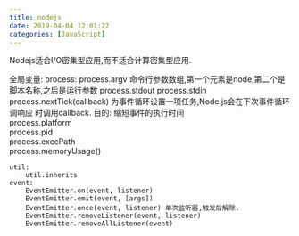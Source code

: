 ```yaml
---
title: nodejs
date: 2019-04-04 12:01:22
categories: [JavaScript]
---
```



Nodejs适合I/O密集型应用,而不适合计算密集型应用.

全局变量:
    process:
        process.argv 命令行参数数组,第一个元素是node,第二个是脚本名称,之后是运行参数
        process.stdout
        process.stdin
        process.nextTick(callback) 为事件循环设置一项任务,Node.js会在下次事件循环调响应
                                                      时调用callback.
                    目的: 缩短事件的执行时间                                           
        process.platform    
        process.pid    
        process.execPath    
        process.memoryUsage()    

    util:
        util.inherits 
    event:
        EventEmitter.on(event, listener)
        EventEmitter.emit(event, [args])
        EventEmitter.once(event, listener) 单次监听器,触发后解除.
        EventEmitter.removeListener(event, listener)
        EventEmitter.removeAllListener(event)
        

